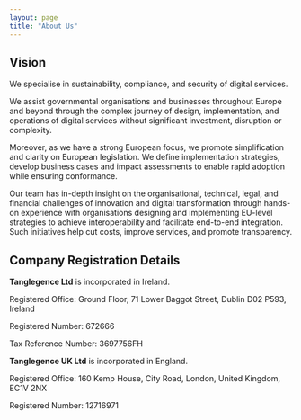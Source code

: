 ```yaml
---
layout: page
title: "About Us"
---
```


## Vision

We specialise in sustainability, compliance, and security of digital services.

We assist governmental organisations and businesses throughout Europe and
beyond through the complex journey of design, implementation, and operations of
digital services without significant investment, disruption or complexity.

Moreover, as we have a strong European focus, we promote simplification and
clarity on European legislation. We define implementation strategies, develop
business cases and impact assessments to enable rapid adoption while ensuring
conformance.

Our team has in-depth insight on the organisational, technical, legal, and
financial challenges of innovation and digital transformation through hands-on
experience with organisations designing and implementing EU-level strategies to
achieve interoperability and facilitate end-to-end integration. Such
initiatives help cut costs, improve services, and promote transparency.


## Company Registration Details

**Tanglegence Ltd** is incorporated in Ireland.

Registered Office: Ground Floor, 71 Lower Baggot Street, Dublin D02 P593, Ireland

Registered Number: 672666

Tax Reference Number: 3697756FH


**Tanglegence UK Ltd** is incorporated in England.

Registered Office: 160 Kemp House, City Road, London, United Kingdom, EC1V 2NX

Registered Number: 12716971

